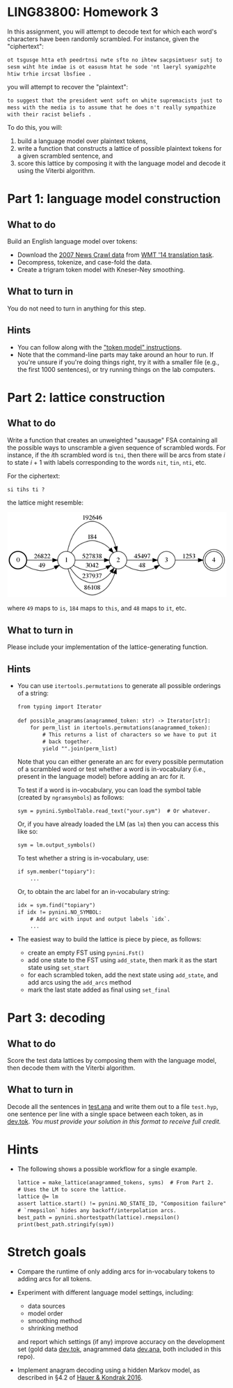 LING83800: Homework 3
==============

In this assignment, you will attempt to decode text for which each
word\'s characters have been randomly scrambled. For instance, given the
\"ciphertext\":

    ot tsgusge htta eth peedrtnsi nwte sfto no ihtew sacpsimtuesr sutj to sesm wiht hte imdae is ot easusm htat he sode 'nt laeryl syamipzhte htiw trhie ircsat lbsfiee .

you will attempt to recover the \"plaintext\":

    to suggest that the president went soft on white supremacists just to mess with the media is to assume that he does n't really sympathize with their racist beliefs .

To do this, you will:

1.  build a language model over plaintext tokens,
2.  write a function that constructs a lattice of possible plaintext
    tokens for a given scrambled sentence, and
3.  score this lattice by composing it with the language model and
    decode it using the Viterbi algorithm.

Part 1: language model construction
===================================

What to do
----------

Build an English language model over tokens:

-   Download the [2007 News Crawl
    data](http://www.statmt.org/wmt14/training-monolingual-news-crawl/news.2007.en.shuffled.gz)
    from [WMT \'14 translation
    task](http://www.statmt.org/wmt14/translation-task.html).
-   Decompress, tokenize, and case-fold the data.
-   Create a trigram token model with Kneser-Ney smoothing.

What to turn in
---------------

You do not need to turn in anything for this step.

Hints
-----

-   You can follow along with the [\"token model\"
    instructions](http://wellformedness.com/courses/LING83800/opengrm-ngram-model-building.html).
-   Note that the command-line parts may take around an hour to run. If
    you\'re unsure if you\'re doing things right, try it with a smaller
    file (e.g., the first 1000 sentences), or try running things on the
    lab computers.

Part 2: lattice construction
============================

What to do
----------

Write a function that creates an unweighted \"sausage\" FSA containing
all the possible ways to unscramble a given sequence of scrambled words. For
instance, if the *i*th scrambled word is `tni`, then there will be arcs
from state *i* to state *i* + 1 with labels corresponding to the words
`nit`, `tin`, `nti`, etc. 

For the ciphertext:

    si tihs ti ?

the lattice might resemble:

![](lattice-no-symbols.png)

where `49` maps to `is`, `184` maps to `this`, and `48` maps to `it`,
etc.

What to turn in
---------------

Please include your implementation of the lattice-generating function.

Hints
-----

-   You can use `itertools.permutations` to generate all possible
    orderings of a string:

        from typing import Iterator

        def possible_anagrams(anagrammed_token: str) -> Iterator[str]:
            for perm_list in itertools.permutations(anagrammed_token):
                # This returns a list of characters so we have to put it
                # back together.
                yield "".join(perm_list)

    Note that you can either generate an arc for every possible permutation of a scrambled word or test whether a word is in-vocabulary (i.e., present in the language model) before adding an arc for it. 
    
    To test if a word is in-vocabulary, you can load the symbol table
    (created by `ngramsymbols`) as follows:

        sym = pynini.SymbolTable.read_text("your.sym")  # Or whatever.

    Or, if you have already loaded the LM (as `lm`) then you can access
    this like so:

        sym = lm.output_symbols()

    To test whether a string is in-vocabulary, use:

        if sym.member("topiary"):
            ...

    Or, to obtain the arc label for an in-vocabulary string:

        idx = sym.find("topiary")
        if idx != pynini.NO_SYMBOL:
            # Add arc with input and output labels `idx`.
            ...

-   The easiest way to build the lattice is piece by piece, as follows:
    -   create an empty FST using `pynini.Fst()`
    -   add one state to the FST using `add_state`, then mark it as the
        start state using `set_start`
    -   for each scrambled token, add the next state using `add_state`,
        and add arcs using the `add_arcs` method
    -   mark the last state added as final using `set_final`

Part 3: decoding
================

What to do
----------

Score the test data lattices by composing them with the language model,
then decode them with the Viterbi algorithm.

What to turn in
---------------

Decode all the sentences in [test.ana](test.ana) and write them out to a file
`test.hyp`, one sentence per line with a single space between each
token, as in [dev.tok](dev.tok). *You must provide your
solution in this format to receive full credit.*

Hints
=====

-   The following shows a possible workflow for a single example.

        lattice = make_lattice(anagrammed_tokens, syms)  # From Part 2.
        # Uses the LM to score the lattice.
        lattice @= lm
        assert lattice.start() != pynini.NO_STATE_ID, "Composition failure"
        # `rmepsilon` hides any backoff/interpolation arcs.
        best_path = pynini.shortestpath(lattice).rmepsilon()
        print(best_path.stringify(sym))

Stretch goals
=============

-   Compare the runtime of only adding arcs for in-vocabulary tokens to adding arcs for all tokens.
-   Experiment with different language model settings, including:

    -   data sources
    -   model order
    -   smoothing method
    -   shrinking method

    and report which settings (if any) improve accuracy on the
    development set (gold data [dev.tok](dev.tok), anagrammed data [dev.ana](dev.ana), both
    included in this repo).

-   Implement anagram decoding using a hidden Markov model, as described
    in §4.2 of [Hauer & Kondrak
    2016](https://www.aclweb.org/anthology/Q16-1006).
